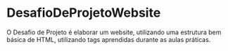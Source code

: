 # DesafioDeProjetoWebsite
O Desafio de Projeto é elaborar um website, utilizando uma estrutura bem básica de HTML, utilizando tags aprendidas durante as aulas práticas.
